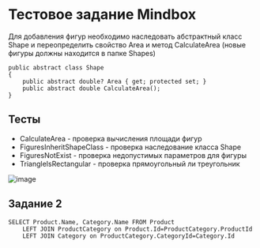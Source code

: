 # Тестовое задание Mindbox
Для добавления фигур необходимо наследовать абстрактный класс Shape и переопределить  свойство Area и метод CalculateArea
(новые фигуры должны находится в папке Shapes)
````
public abstract class Shape
{
    public abstract double? Area { get; protected set; }
    public abstract double CalculateArea();
}
````
## Тесты
+ CalculateArea - проверка вычисления площади фигур
+ FiguresInheritShapeClass - проверка наследование класса Shape
+ FiguresNotExist - проверка недопустимых параметров для фигуры
+ TriangleIsRectangular - проверка прямоугольный ли треугольник
  
![image](https://github.com/user-attachments/assets/d09355b8-d895-4a60-a345-7e04856974db)

## Задание 2
````
﻿SELECT Product.Name, Category.Name FROM Product 
    LEFT JOIN ProductCategory on Product.Id=ProductCategory.ProductId
	LEFT JOIN Category on ProductCategory.CategoryId=Category.Id
```` 

